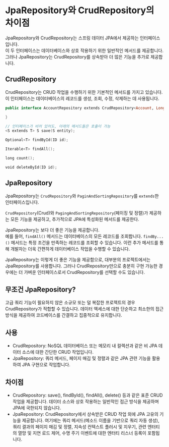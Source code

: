 # JpaRepository와 CrudRepository의 차이점
JpaRepository와 CrudRepository는 스프링 데이터 JPA에서 제공하는 인터페이스입니다.<br>
이 두 인터페이스는 데이터베이스와 상호 작용하기 위한 일반적인 메서드를 제공합니다.<br>
그러나 JpaRepository는 CrudRepository를 상속받아 더 많은 기능을 추가로 제공합니다.

## CrudRepository
CrudRepository는 CRUD 작업을 수행하기 위한 기본적인 메서드를 가지고 있습니다.
이 인터페이스는 데이터베이스의 레코드를 생성, 조회, 수정, 삭제하는 데 사용됩니다.

```kotlin
public interface AccountRepository extends CrudRepository<Account, Long> {

}

// 인터페이스가 비어 있어도, 아래의 메서드들은 호출이 가능
<S extends T> S save(S entity);

Optional<T> findById(ID id);

Iterable<T> findAll();

long count();

void deleteById(ID id);
```

## JpaRepository
JpaRepository는 `CrudRepository`와 `PaginAndSortingRepository`를 `extends`한 인터페이스입니다.<br>

`CrudRepository`(Crud)와 `PagingAndSortingRepository`(페이징 및 정렬)가 제공하는 모든 기능을 제공하고, 추가적으로 JPA에 특성화된 메서드를 제공한다.

JpaRepository는 보다 더 좋은 기능을 제공합니다.<br>
예를 들어, `findAll()` 메서드는 데이터베이스의 모든 레코드를 조회합니다. `findBy...()` 메서드는 특정 조건을 만족하는 레코드를 조회할 수 있습니다. 이런 추가 메서드를 통해 개발자는 더욱 간편하게 데이터베이스 작업을 수행할 수 있습니다.

JpaRepository는 이렇게 더 좋은 기능을 제공함으로, 대부분의 프로젝트에서는 JpaRepository를 사용합니다. 그러나 CrudRepository만으로 충분히 구현 가능한 경우에는 더 가벼운 인터페이스로서 CrudRepository를 선택할 수도 있습니다.

## 무조건 JpaRepository?
고급 쿼리 기능이 필요하지 않은 소규모 또는 덜 복잡한 프로젝트의 경우 CrudRepository가 적합할 수 있습니다. 데이터 액세스에 대한 단순하고 최소한의 접근 방식을 제공하여 코드베이스를 간결하고 집중적으로 유지합니다.

## 사용
+ CrudRepository: NoSQL 데이터베이스 또는 메모리 내 컬렉션과 같은 비 JPA 데이터 소스에 대한 간단한 CRUD 작업입니다.
+ JpaRepository: 쿼리 메서드, 페이지 매김 및 정렬과 같은 JPA 관련 기능을 활용하여 JPA 구현으로 작업합니다.

## 차이점
+ CrudRepository: save(), findById(), findAll(), delete() 등과 같은 표준 CRUD 작업을 제공합니다. 데이터 소스와 상호 작용하는 일반적인 접근 방식을 제공하며 JPA에 국한되지 않습니다.
+ JpaRepository: CrudRepository에서 상속받은 CRUD 작업 외에 JPA 고유의 기능을 제공합니다. 여기에는 쿼리 메서드(메소드 이름을 기반으로 쿼리 자동 생성), 쿼리 결과의 페이지 매김 및 정렬, 지속성 컨텍스트 플러시 및 지우기, 관련 엔터티의 열망 및 지연 로드 제어, 수명 주기 이벤트에 대한 엔터티 리스너 등록이 포함됩니다.
